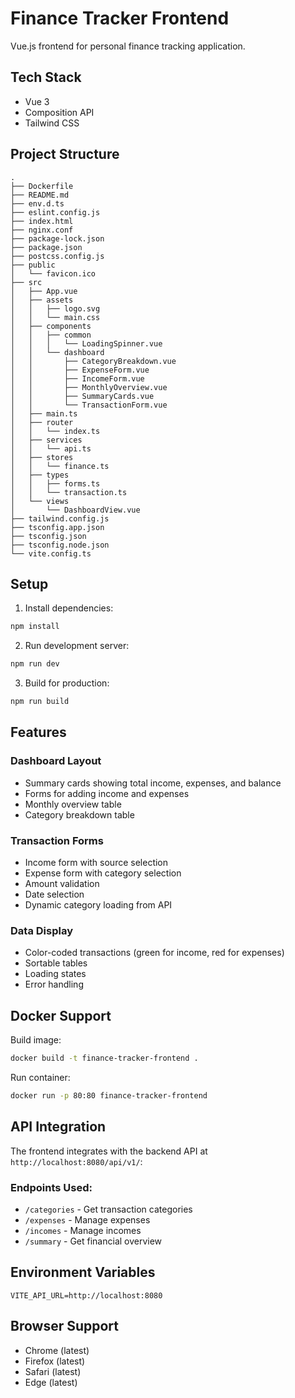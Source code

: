 # Finance Tracker Frontend

Vue.js frontend for personal finance tracking application.

## Tech Stack

- Vue 3
- Composition API
- Tailwind CSS

## Project Structure
```
.
├── Dockerfile
├── README.md
├── env.d.ts
├── eslint.config.js
├── index.html
├── nginx.conf
├── package-lock.json
├── package.json
├── postcss.config.js
├── public
│   └── favicon.ico
├── src
│   ├── App.vue
│   ├── assets
│   │   ├── logo.svg
│   │   └── main.css
│   ├── components
│   │   ├── common
│   │   │   └── LoadingSpinner.vue
│   │   └── dashboard
│   │       ├── CategoryBreakdown.vue
│   │       ├── ExpenseForm.vue
│   │       ├── IncomeForm.vue
│   │       ├── MonthlyOverview.vue
│   │       ├── SummaryCards.vue
│   │       └── TransactionForm.vue
│   ├── main.ts
│   ├── router
│   │   └── index.ts
│   ├── services
│   │   └── api.ts
│   ├── stores
│   │   └── finance.ts
│   ├── types
│   │   ├── forms.ts
│   │   └── transaction.ts
│   └── views
│       └── DashboardView.vue
├── tailwind.config.js
├── tsconfig.app.json
├── tsconfig.json
├── tsconfig.node.json
└── vite.config.ts
```

## Setup

1. Install dependencies:
```bash
npm install
```

2. Run development server:
```bash
npm run dev
```

3. Build for production:
```bash
npm run build
```

## Features

### Dashboard Layout
- Summary cards showing total income, expenses, and balance
- Forms for adding income and expenses
- Monthly overview table
- Category breakdown table

### Transaction Forms
- Income form with source selection
- Expense form with category selection
- Amount validation
- Date selection
- Dynamic category loading from API

### Data Display
- Color-coded transactions (green for income, red for expenses)
- Sortable tables
- Loading states
- Error handling

## Docker Support

Build image:
```bash
docker build -t finance-tracker-frontend .
```

Run container:
```bash
docker run -p 80:80 finance-tracker-frontend
```

## API Integration

The frontend integrates with the backend API at `http://localhost:8080/api/v1/`:

### Endpoints Used:
- `/categories` - Get transaction categories
- `/expenses` - Manage expenses
- `/incomes` - Manage incomes
- `/summary` - Get financial overview

## Environment Variables

```env
VITE_API_URL=http://localhost:8080
```

## Browser Support

- Chrome (latest)
- Firefox (latest)
- Safari (latest)
- Edge (latest)
